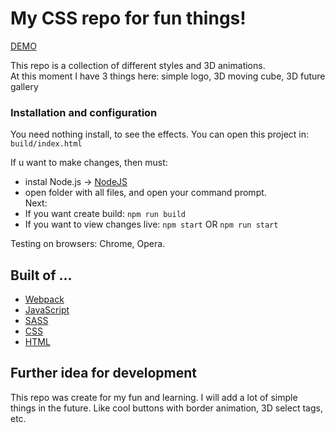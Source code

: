 # My CSS repo for fun things!

[DEMO](https://markficht.github.io/css-fun/build)

This repo is a collection of different styles and 3D animations.<br/> 
At this moment I have 3 things here: simple logo, 3D moving cube, 3D future gallery

### Installation and configuration

You need nothing install, to see the effects. You can open this project in:  `build/index.html`

If u want to make changes, then must: 
- instal Node.js -> [NodeJS](https://nodejs.org/en/)
- open folder with all files, and open your command prompt.<br/> 
Next: 
- If you want create build: `npm run build`
- If you want to view changes live: `npm start` OR `npm run start`

Testing on browsers: Chrome, Opera.

## Built of ...

- [Webpack](https://webpack.js.org/)
- [JavaScript](https://developer.mozilla.org/pl/docs/Web/JavaScript)
- [SASS](https://sass-lang.com/)
- [CSS](https://developer.mozilla.org/pl/docs/Web/CSS)
- [HTML](https://developer.mozilla.org/pl/docs/Web/HTML)

## Further idea for development

This repo was create for my fun and learning. 
I will add a lot of simple things in the future. Like cool buttons with border animation, 3D select tags, etc.
